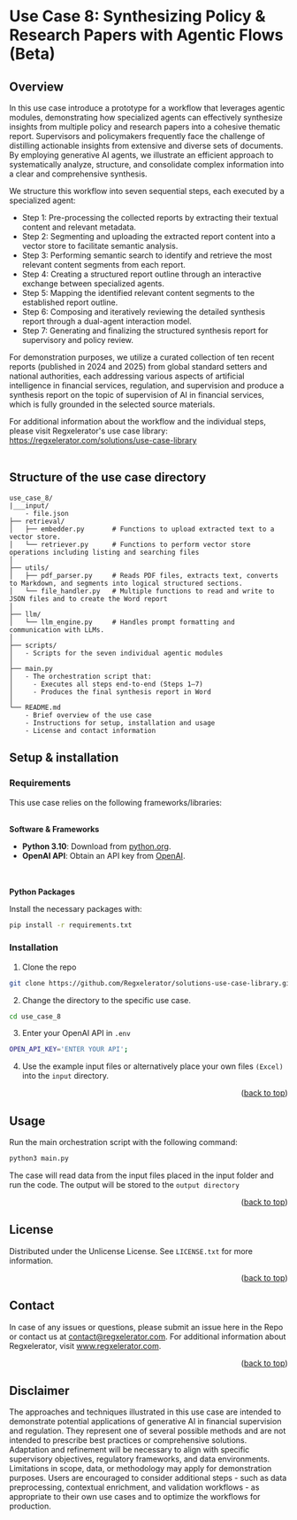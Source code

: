 # Use Case 8: Synthesizing Policy & Research Papers with Agentic Flows (Beta)

## Overview

In this use case introduce a prototype for a workflow that leverages agentic modules, demonstrating how specialized agents can effectively synthesize insights from multiple policy and research papers into a cohesive thematic report. Supervisors and policymakers frequently face the challenge of distilling actionable insights from extensive and diverse sets of documents. By employing generative AI agents, we illustrate an efficient approach to systematically analyze, structure, and consolidate complex information into a clear and comprehensive synthesis.

We structure this workflow into seven sequential steps, each executed by a specialized agent:
* Step 1: Pre-processing the collected reports by extracting their textual content and relevant metadata.
* Step 2: Segmenting and uploading the extracted report content into a vector store to facilitate semantic analysis.
* Step 3: Performing semantic search to identify and retrieve the most relevant content segments from each report.
* Step 4: Creating a structured report outline through an interactive exchange between specialized agents.
* Step 5: Mapping the identified relevant content segments to the established report outline.
* Step 6: Composing and iteratively reviewing the detailed synthesis report through a dual-agent interaction model.
* Step 7: Generating and finalizing the structured synthesis report for supervisory and policy review.

For demonstration purposes, we utilize a curated collection of ten recent reports (published in 2024 and 2025) from global standard setters and national authorities, each addressing various aspects of artificial intelligence in financial services, regulation, and supervision and produce a synthesis report on the topic of supervision of AI in financial services, which is fully grounded in the selected source materials.

For additional information about the workflow and the individual steps, please visit Regxelerator's use case library: https://regxelerator.com/solutions/use-case-library
<br></br>

## Structure of the use case directory

```
use_case_8/
|___input/
    - file.json
├── retrieval/
│   ├── embedder.py       # Functions to upload extracted text to a vector store.
│   └── retriever.py      # Functions to perform vector store operations including listing and searching files
│
├── utils/
│   ├── pdf_parser.py     # Reads PDF files, extracts text, converts to Markdown, and segments into logical structured sections.
│   └── file_handler.py   # Multiple functions to read and write to JSON files and to create the Word report
│
├── llm/
│   └── llm_engine.py     # Handles prompt formatting and communication with LLMs.
│
├── scripts/
│   - Scripts for the seven individual agentic modules
│
├── main.py
│   - The orchestration script that:
│     - Executes all steps end-to-end (Steps 1–7)
│     - Produces the final synthesis report in Word
│
└── README.md
    - Brief overview of the use case
    - Instructions for setup, installation and usage
    - License and contact information
```

## Setup & installation

### Requirements

This use case relies on the following frameworks/libraries:
<br></br>

**Software & Frameworks**

* **Python 3.10**: Download from [python.org](https://www.python.org/).
* **OpenAI API**: Obtain an API key from [OpenAI](https://platform.openai.com/docs/overview).

<br></br>
**Python Packages**

Install the necessary packages with:
```sh
pip install -r requirements.txt
```

### Installation

1. Clone the repo
```sh
git clone https://github.com/Regxelerator/solutions-use-case-library.git
```

2. Change the directory to the specific use case.
```sh
cd use_case_8
```

3. Enter your OpenAI API in `.env`
```sh
OPEN_API_KEY='ENTER YOUR API';
```

4. Use the example input files or alternatively place your own files ```(Excel)``` into the ```input``` directory.
<p align="right">(<a href="#readme-top">back to top</a>)</p>

## Usage

Run the main orchestration script with the following command:

```sh
python3 main.py 
```

The case will read data from the input files placed in the input folder and run the code. The output will be stored to the ```output directory``` 

<p align="right">(<a href="#readme-top">back to top</a>)</p>

## License

Distributed under the Unlicense License. See `LICENSE.txt` for more information.

<p align="right">(<a href="#readme-top">back to top</a>)</p>

## Contact

In case of any issues or questions, please submit an issue here in the Repo or contact us at contact@regxelerator.com. 
For additional information about Regxelerator, visit www.regxelerator.com.

<p align="right">(<a href="#readme-top">back to top</a>)</p>

## Disclaimer

The approaches and techniques illustrated in this use case are intended to demonstrate potential applications of generative AI in financial supervision and regulation. They represent one of several possible methods and are not intended to prescribe best practices or comprehensive solutions. Adaptation and refinement will be necessary to align with specific supervisory objectives, regulatory frameworks, and data environments. Limitations in scope, data, or methodology may apply for demonstration purposes. Users are encouraged to consider additional steps - such as data preprocessing, contextual enrichment, and validation workflows - as appropriate to their own use cases and to optimize the workflows for production.
